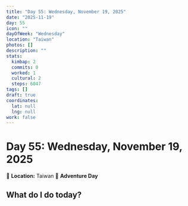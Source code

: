 ```yaml
---
title: "Day 55: Wednesday, November 19, 2025"
date: "2025-11-19"
day: 55
icon: ""
dayOfWeek: "Wednesday"
location: "Taiwan"
photos: []
description: ""
stats:
  kimbap: 2
  commits: 0
  worked: 1
  cultural: 2
  steps: 6047
tags: []
draft: true
coordinates:
  lat: null
  lng: null
work: false
---
```

# Day 55: Wednesday, November 19, 2025

📍 **Location:** Taiwan
🎒 **Adventure Day**

## What do I do today?


